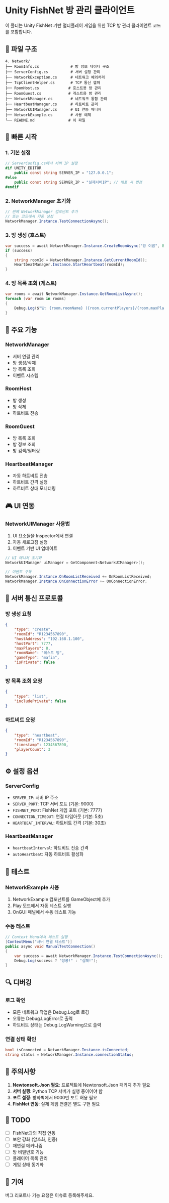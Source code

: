 # Unity FishNet 방 관리 클라이언트

이 폴더는 Unity FishNet 기반 멀티플레이 게임을 위한 TCP 방 관리 클라이언트 코드를 포함합니다.

## 📁 파일 구조

```
4. Network/
├── RoomInfo.cs              # 방 정보 데이터 구조
├── ServerConfig.cs          # 서버 설정 관리
├── NetworkException.cs      # 네트워크 예외처리
├── TcpClientHelper.cs       # TCP 통신 헬퍼
├── RoomHost.cs             # 호스트용 방 관리
├── RoomGuest.cs            # 게스트용 방 관리
├── NetworkManager.cs        # 네트워크 통합 관리
├── HeartbeatManager.cs      # 하트비트 관리
├── NetworkUIManager.cs      # UI 연동 매니저
├── NetworkExample.cs        # 사용 예제
└── README.md               # 이 파일
```

## 🚀 빠른 시작

### 1. 기본 설정

```csharp
// ServerConfig.cs에서 서버 IP 설정
#if UNITY_EDITOR
    public const string SERVER_IP = "127.0.0.1";
#else
    public const string SERVER_IP = "실제서버IP"; // 배포 시 변경
#endif
```

### 2. NetworkManager 초기화

```csharp
// 씬에 NetworkManager 컴포넌트 추가
// 또는 코드에서 자동 생성
NetworkManager.Instance.TestConnectionAsync();
```

### 3. 방 생성 (호스트)

```csharp
var success = await NetworkManager.Instance.CreateRoomAsync("방 이름", 8);
if (success)
{
    string roomId = NetworkManager.Instance.GetCurrentRoomId();
    HeartbeatManager.Instance.StartHeartbeat(roomId);
}
```

### 4. 방 목록 조회 (게스트)

```csharp
var rooms = await NetworkManager.Instance.GetRoomListAsync();
foreach (var room in rooms)
{
    Debug.Log($"방: {room.roomName} ({room.currentPlayers}/{room.maxPlayers})");
}
```

## 🔧 주요 기능

### NetworkManager
- 서버 연결 관리
- 방 생성/삭제
- 방 목록 조회
- 이벤트 시스템

### RoomHost
- 방 생성
- 방 삭제
- 하트비트 전송

### RoomGuest
- 방 목록 조회
- 방 정보 조회
- 방 검색/필터링

### HeartbeatManager
- 자동 하트비트 전송
- 하트비트 간격 설정
- 하트비트 상태 모니터링

## 🎮 UI 연동

### NetworkUIManager 사용법

1. UI 요소들을 Inspector에서 연결
2. 자동 새로고침 설정
3. 이벤트 기반 UI 업데이트

```csharp
// UI 매니저 초기화
NetworkUIManager uiManager = GetComponent<NetworkUIManager>();

// 이벤트 구독
NetworkManager.Instance.OnRoomListReceived += OnRoomListReceived;
NetworkManager.Instance.OnConnectionError += OnConnectionError;
```

## 📡 서버 통신 프로토콜

### 방 생성 요청
```json
{
    "type": "create",
    "roomId": "R1234567890",
    "hostAddress": "192.168.1.100",
    "hostPort": 7777,
    "maxPlayers": 8,
    "roomName": "테스트 방",
    "gameType": "mafia",
    "isPrivate": false
}
```

### 방 목록 조회 요청
```json
{
    "type": "list",
    "includePrivate": false
}
```

### 하트비트 요청
```json
{
    "type": "heartbeat",
    "roomId": "R1234567890",
    "timestamp": 1234567890,
    "playerCount": 3
}
```

## ⚙️ 설정 옵션

### ServerConfig
- `SERVER_IP`: 서버 IP 주소
- `SERVER_PORT`: TCP 서버 포트 (기본: 9000)
- `FISHNET_PORT`: FishNet 게임 포트 (기본: 7777)
- `CONNECTION_TIMEOUT`: 연결 타임아웃 (기본: 5초)
- `HEARTBEAT_INTERVAL`: 하트비트 간격 (기본: 30초)

### HeartbeatManager
- `heartbeatInterval`: 하트비트 전송 간격
- `autoHeartbeat`: 자동 하트비트 활성화

## 🧪 테스트

### NetworkExample 사용
1. NetworkExample 컴포넌트를 GameObject에 추가
2. Play 모드에서 자동 테스트 실행
3. OnGUI 패널에서 수동 테스트 가능

### 수동 테스트
```csharp
// Context Menu에서 테스트 실행
[ContextMenu("서버 연결 테스트")]
public async void ManualTestConnection()
{
    var success = await NetworkManager.Instance.TestConnectionAsync();
    Debug.Log(success ? "성공!" : "실패!");
}
```

## 🔍 디버깅

### 로그 확인
- 모든 네트워크 작업은 Debug.Log로 로깅
- 오류는 Debug.LogError로 출력
- 하트비트 상태는 Debug.LogWarning으로 출력

### 연결 상태 확인
```csharp
bool isConnected = NetworkManager.Instance.isConnected;
string status = NetworkManager.Instance.connectionStatus;
```

## 🚨 주의사항

1. **Newtonsoft.Json 필요**: 프로젝트에 Newtonsoft.Json 패키지 추가 필요
2. **서버 실행**: Python TCP 서버가 실행 중이어야 함
3. **포트 설정**: 방화벽에서 9000번 포트 허용 필요
4. **FishNet 연동**: 실제 게임 연결은 별도 구현 필요

## 📝 TODO

- [ ] FishNet과의 직접 연동
- [ ] 보안 강화 (암호화, 인증)
- [ ] 재연결 메커니즘
- [ ] 방 비밀번호 기능
- [ ] 플레이어 목록 관리
- [ ] 게임 상태 동기화

## 🤝 기여

버그 리포트나 기능 요청은 이슈로 등록해주세요. 